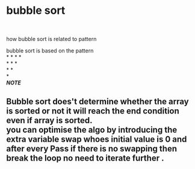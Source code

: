 <h1>bubble sort</h1>
<br>
<p>how bubble sort is related to pattern</p>
<p>bubble sort is based on the pattern<br>
* * * * <br>
* * * <br>
* * <br>
* <br> 
  <b><i> NOTE </i></b>
  <h2> Bubble sort does't determine whether the array is sorted or not it will reach the end condition even if array is sorted. <br> you can optimise the algo by introducing the extra variable swap whoes initial value is 0 and after every Pass if there is no swapping then break the loop no need to iterate further .</h2>

